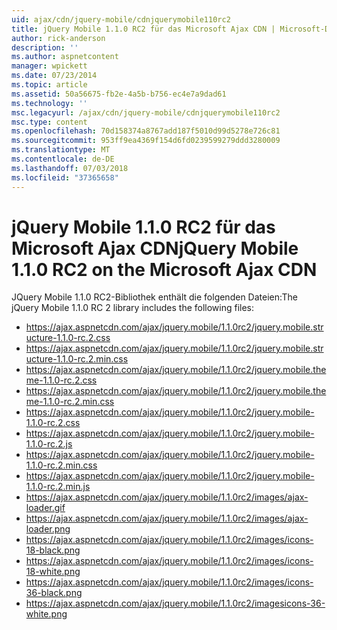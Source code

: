 ```yaml
---
uid: ajax/cdn/jquery-mobile/cdnjquerymobile110rc2
title: jQuery Mobile 1.1.0 RC2 für das Microsoft Ajax CDN | Microsoft-Dokumentation
author: rick-anderson
description: ''
ms.author: aspnetcontent
manager: wpickett
ms.date: 07/23/2014
ms.topic: article
ms.assetid: 50a56675-fb2e-4a5b-b756-ec4e7a9dad61
ms.technology: ''
msc.legacyurl: /ajax/cdn/jquery-mobile/cdnjquerymobile110rc2
msc.type: content
ms.openlocfilehash: 70d158374a8767add187f5010d99d5278e726c81
ms.sourcegitcommit: 953ff9ea4369f154d6fd0239599279ddd3280009
ms.translationtype: MT
ms.contentlocale: de-DE
ms.lasthandoff: 07/03/2018
ms.locfileid: "37365658"
---
```

<a name="jquery-mobile-110-rc2-on-the-microsoft-ajax-cdn"></a><span data-ttu-id="0bff0-102">jQuery Mobile 1.1.0 RC2 für das Microsoft Ajax CDN</span><span class="sxs-lookup"><span data-stu-id="0bff0-102">jQuery Mobile 1.1.0 RC2 on the Microsoft Ajax CDN</span></span>
====================
<span data-ttu-id="0bff0-103">JQuery Mobile 1.1.0 RC2-Bibliothek enthält die folgenden Dateien:</span><span class="sxs-lookup"><span data-stu-id="0bff0-103">The jQuery Mobile 1.1.0 RC 2 library includes the following files:</span></span>

- https://ajax.aspnetcdn.com/ajax/jquery.mobile/1.1.0rc2/jquery.mobile.structure-1.1.0-rc.2.css
- https://ajax.aspnetcdn.com/ajax/jquery.mobile/1.1.0rc2/jquery.mobile.structure-1.1.0-rc.2.min.css
- https://ajax.aspnetcdn.com/ajax/jquery.mobile/1.1.0rc2/jquery.mobile.theme-1.1.0-rc.2.css
- https://ajax.aspnetcdn.com/ajax/jquery.mobile/1.1.0rc2/jquery.mobile.theme-1.1.0-rc.2.min.css
- https://ajax.aspnetcdn.com/ajax/jquery.mobile/1.1.0rc2/jquery.mobile-1.1.0-rc.2.css
- https://ajax.aspnetcdn.com/ajax/jquery.mobile/1.1.0rc2/jquery.mobile-1.1.0-rc.2.js
- https://ajax.aspnetcdn.com/ajax/jquery.mobile/1.1.0rc2/jquery.mobile-1.1.0-rc.2.min.css
- https://ajax.aspnetcdn.com/ajax/jquery.mobile/1.1.0rc2/jquery.mobile-1.1.0-rc.2.min.js
- https://ajax.aspnetcdn.com/ajax/jquery.mobile/1.1.0rc2/images/ajax-loader.gif
- https://ajax.aspnetcdn.com/ajax/jquery.mobile/1.1.0rc2/images/ajax-loader.png
- https://ajax.aspnetcdn.com/ajax/jquery.mobile/1.1.0rc2/images/icons-18-black.png
- https://ajax.aspnetcdn.com/ajax/jquery.mobile/1.1.0rc2/images/icons-18-white.png
- https://ajax.aspnetcdn.com/ajax/jquery.mobile/1.1.0rc2/images/icons-36-black.png
- https://ajax.aspnetcdn.com/ajax/jquery.mobile/1.1.0rc2/imagesicons-36-white.png
